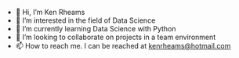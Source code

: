 - 👋 Hi, I’m Ken Rheams
- 👀 I’m interested in the field of Data Science
- 🌱 I’m currently learning Data Science with Python
- 💞️ I’m looking to collaborate on projects in a team environment
- 📫 How to reach me. I can be reached at kenrheams@hotmail.com

<!---
krheams60/krheams60 is a ✨ special ✨ repository because its `README.md` (this file) appears on your GitHub profile.
You can click the Preview link to take a look at your changes.
--->
